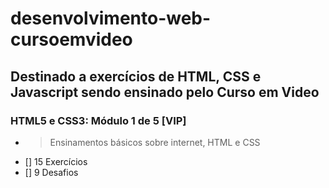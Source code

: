 # desenvolvimento-web-cursoemvideo
## Destinado a exercícios de HTML, CSS e Javascript sendo ensinado pelo Curso em Video
### HTML5 e CSS3: Módulo 1 de 5 [VIP]
* > Ensinamentos básicos sobre internet, HTML e CSS
- [] 15 Exercícios
- [] 9 Desafios